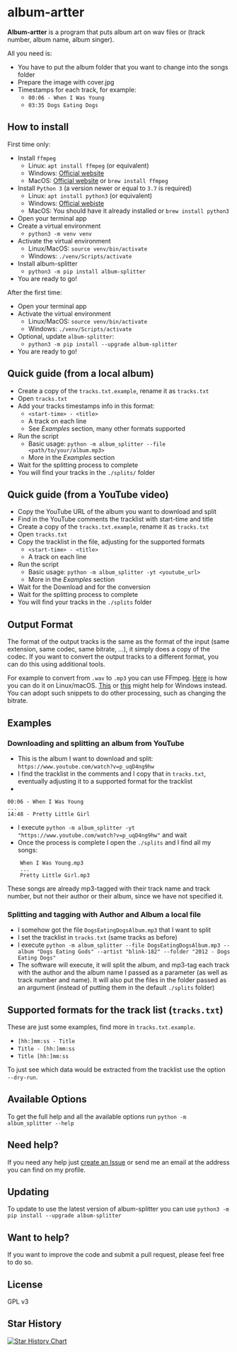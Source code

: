 # album-artter

**Album-artter** is a program that puts album art on wav files or (track number, album name, album singer).

All you need is:

* You have to put the album folder that you want to change into the songs folder
* Prepare the image with cover.jpg
* Timestamps for each track, for example:
    * `00:06 - When I Was Young`
    * `03:35 Dogs Eating Dogs`

## How to install

First time only:

+ Install `ffmpeg`
    * Linux: `apt install ffmpeg` (or equivalent)
    * Windows: [Official website](https://ffmpeg.org/)
    * MacOS: [Official website](https://ffmpeg.org/) or `brew install ffmpeg`
+ Install `Python 3` (a version newer or equal to `3.7` is required)
    * Linux: `apt install python3` (or equivalent)
    * Windows: [Official webiste](https://www.python.org/)
    * MacOS: You should have it already installed or `brew install python3`
+ Open your terminal app
+ Create a virtual environment
    * `python3 -m venv venv`
+ Activate the virtual environment
  * Linux/MacOS: `source venv/bin/activate`
  * Windows: `./venv/Scripts/activate`
+ Install album-splitter
    * `python3 -m pip install album-splitter`
+ You are ready to go!

After the first time:

+ Open your terminal app
+ Activate the virtual environment
  * Linux/MacOS: `source venv/bin/activate`
  * Windows: `./venv/Scripts/activate`
+ Optional, update `album-splitter`:
    * `python3 -m pip install --upgrade album-splitter`
+ You are ready to go!

## Quick guide (from a local album)

+ Create a copy of the `tracks.txt.example`, rename it as `tracks.txt`
+ Open `tracks.txt`
+ Add your tracks timestamps info in this format:
    * `<start-time> - <title>`
    * A track on each line
    * See *Examples* section, many other formats supported
+ Run the script
    * Basic usage: `python -m album_splitter --file <path/to/your/album.mp3>`
    * More in the *Examples* section
+ Wait for the splitting process to complete
+ You will find your tracks in the `./splits/` folder

## Quick guide (from a YouTube video)

+ Copy the YouTube URL of the album you want to download and split
+ Find in the YouTube comments the tracklist with start-time and title
+ Create a copy of the `tracks.txt.example`, rename it as `tracks.txt`
+ Open `tracks.txt`
+ Copy the tracklist in the file, adjusting for the supported formats
    * `<start-time> - <title>`
    * A track on each line
+ Run the script
    * Basic usage: `python -m album_splitter -yt <youtube_url>`
    * More in the *Examples* section
+ Wait for the Download and for the conversion
+ Wait for the splitting process to complete
+ You will find your tracks in the `./splits` folder

## Output Format

The format of the output tracks is the same as the format of the input (same extension, same codec, same bitrate, ...), it simply does a copy of the codec. If you want to convert the output tracks to a different format, you can do this using additional tools.

For example to convert from `.wav` to `.mp3` you can use FFmpeg. [Here](https://stackoverflow.com/a/41207442) is how you can do it on Linux/macOS. [This](https://sourceforge.net/projects/ffmpeg-batch/) or [this](https://stackoverflow.com/a/56244203) might help for Windows instead. You can adopt such snippets to do other processing, such as changing the bitrate.

## Examples

### Downloading and splitting an album from YouTube

+ This is the album I want to download and split: `https://www.youtube.com/watch?v=p_uqD4ng9hw`
+ I find the tracklist in the comments and I copy that in `tracks.txt`, eventually adjusting it to a supported format for the tracklist
+
```
00:06 - When I Was Young
...
14:48 - Pretty Little Girl
```

+ I execute `python -m album_splitter -yt "https://www.youtube.com/watch?v=p_uqD4ng9hw"` and wait
+ Once the process is complete I open the `./splits` and I find all my songs:
```
    When I Was Young.mp3
    ...
    Pretty Little Girl.mp3
```
These songs are already mp3-tagged with their track name and track number, but not their author or their album, since we have not specified it.

### Splitting and tagging with Author and Album a local file

+ I somehow got the file `DogsEatingDogsAlbum.mp3` that I want to split
+ I set the tracklist in `tracks.txt` (same tracks as before)
+ I execute `python -m album_splitter --file DogsEatingDogsAlbum.mp3 --album "Dogs Eating Gods" --artist "blink-182" --folder "2012 - Dogs Eating Dogs"`
+ The software will execute, it will split the album, and mp3-tag each track with the author and the album name I passed as a parameter (as well as track number and name). It will also put the files in the folder passed as an argument (instead of putting them in the default `./splits` folder)

## Supported formats for the track list (`tracks.txt`)

These are just some examples, find more in `tracks.txt.example`.

* `[hh:]mm:ss - Title`
* `Title - [hh:]mm:ss`
* `Title [hh:]mm:ss`

To just see which data would be extracted from the tracklist use the option `--dry-run`.

## Available Options

To get the full help and all the available options run `python -m album_splitter --help`

## Need help?

If you need any help just [create an Issue](https://github.com/crisbal/album-splitter/issues) or send me an email at the address you can find on my profile.

## Updating

To update to use the latest version of album-splitter you can use `python3 -m pip install --upgrade album-splitter`

## Want to help?

If you want to improve the code and submit a pull request, please feel free to do so.

## License

GPL v3

## Star History

[![Star History Chart](https://api.star-history.com/svg?repos=crisbal/album-splitter&type=Date)](https://star-history.com/#crisbal/album-splitter&Date)
